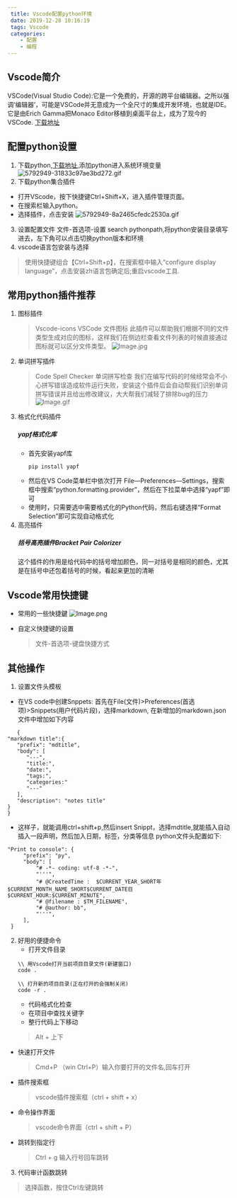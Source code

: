 ```yaml
---
 title: Vscode配置python环境
 date: 2019-12-28 10:16:19
 tags: Vscode
 categories:
    - 配置
    - 编程
---
```


 ## Vscode简介
   VSCode(Visual Studio Code):它是一个免费的，开源的跨平台编辑器。之所以强调‘编辑器’，可能是VSCode并无意成为一个全尺寸的集成开发环境，也就是IDE。它是由Erich Gamma把Monaco Editor移植到桌面平台上，成为了现今的VSCode. [下载地址](https://code.visualstudio.com/Download)

 ## 配置python设置
 1. 下载python,[下载地址](https://www.python.org/downloads/),添加python进入系统环境变量
![5792949-31833c97ae3bd272.gif](https://i.loli.net/2019/12/26/m9sKiH2fx8kcdlz.gif)
 2. 下载python集合插件
   - 打开VScode，按下快捷键Ctrl+Shift+X，进入插件管理页面。
   - 在搜索栏输入python。
   - 选择插件，点击安装
![5792949-8a2465cfedc2530a.gif](https://i.loli.net/2019/12/26/aN85DACXt9hiQTn.gif)
 3. 设置配置文件
   文件-首选项-设置 search pythonpath,将python安装目录填写进去，左下角可以点击切换python版本和环境
 4. vscode语言包安装与选择
   > 使用快捷键组合【Ctrl+Shift+p】，在搜索框中输入“configure display language”，点击安装zh语言包确定后;重启vscode工具.
<!--more-->
 
 ## 常用python插件推荐
 
 1. 图标插件
    > Vscode-icons VSCode 文件图标
    此插件可以帮助我们根据不同的文件类型生成对应的图标，这样我们在侧边栏查看文件列表的时候直接通过图标就可以区分文件类型。
    ![Image.jpg](https://i.loli.net/2019/12/26/BkKfTltDEqHdoUF.jpg)
 2. 单词拼写插件
    > Code Spell Checker 单词拼写检查
    我们在编写代码的时候经常会不小心拼写错误造成软件运行失败，安装这个插件后会自动帮我们识别单词拼写错误并且给出修改建议，大大帮我们减轻了排除bug的压力
    ![Image.gif](https://i.loli.net/2019/12/26/sDfNOU2SojZc1kp.gif)
 3. 格式化代码插件
      ##### yapf格式化库
      - 首先安装yapf库
         ```
         pip install yapf
         ```
      - 然后在VS Code菜单栏中依次打开 File—Preferences—Settings，搜索框中搜索“python.formatting.provider”，然后在下拉菜单中选择“yapf”即可
      - 使用时，只需要选中需要格式化的Python代码，然后右键选择“Format Selection”即可实现自动格式化
 4. 高亮插件
      ##### 括号高亮插件Bracket Pair Colorizer
      这个插件的作用是给代码中的括号增加颜色，同一对括号是相同的颜色，尤其是在括号中还包着括号的时候，看起来更加的清晰

    
 ## Vscode常用快捷键
 
 - 常用的一些快捷鍵
   ![Image.png](https://i.loli.net/2019/12/26/c1NnhtgoupvTfqM.png)
 
 - 自定义快捷键的设置
   > 文件-首选项-键盘快捷方式


 ## 其他操作
 
 1. 设置文件头模板
   - 在VS code中创建Snppets: 首先在File(文件)>Preferences(首选项)>Snippets(用户代码片段)，选择markdown, 在新增加的markdown.json文件中增加如下内容
   ```
      {
   "markdown title":{
      "prefix": "mdtitle",
      "body": [
         "---",
         "title:",
         "date:",
         "tags:",
         "categories:"
         "---"
      ],
      "description": "notes title"
   }
   }
   ```
   - 这样子，就能调用ctrl+shift+p,然后insert Snippt，选择mdtitle,就能插入自动插入一段声明，然后加入日期，标签，分类等信息
   python文件头配置如下:
   ```
   "Print to console": {
		"prefix": "py",
		"body": [
			"# -*- coding: utf-8 -*-",
			"'''",
			"# @CreatedTime :  $CURRENT_YEAR_SHORT年$CURRENT_MONTH_NAME_SHORT$CURRENT_DATE日 $CURRENT_HOUR:$CURRENT_MINUTE",
			"# @filename : $TM_FILENAME",
			"# @author: bb",
			"'''",
		],
	}
   ```

 2. 好用的便捷命令
    - 打开文件目录
    ```
    \\ 用Vscode打开当前项目目录文件(新建窗口)
    code .

    \\ 打开新的项目目录(正在打开的会强制关闭)
    code -r .
    ```
    - 代码格式化检查
    - 在项目中查找关键字
    - 整行代码上下移动
    > Alt + 上下
   - 快速打开文件
      > Cmd+P （win Ctrl+P）输入你要打开的文件名,回车打开
   
   - 插件搜索框
      > vscode插件搜索框（ctrl + shift + x）
   
   - 命令操作界面
      > vscode命令界面（ctrl + shift + P）
   
   - 跳转到指定行
      > Ctrl + g 输入行号回车跳转
 
 3. 代码审计函数跳转
   > 选择函数，按住Ctrl左键跳转

 
